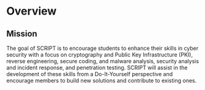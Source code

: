 # Overview

## Mission 

The goal of SCRIPT is to encourage students to enhance their skills in cyber security with a focus on cryptography and Public Key Infrastructure \(PKI\), reverse engineering, secure coding, and malware analysis, security analysis and incident response, and penetration testing. SCRIPT will assist in the development of these skills from a Do-It-Yourself perspective and encourage members to build new solutions and contribute to existing ones.

## 

